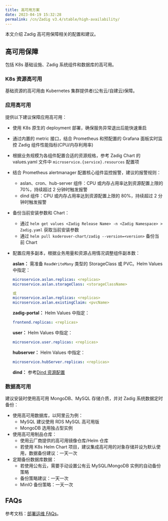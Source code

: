 ```yaml
---
title: 高可用方案
date: 2023-04-19 15:32:28
permalink: /cn/Zadig v3.4/stable/high-availability/
---
```


本文介绍 Zadig 高可用保障相关的配置和建议。

## 高可用保障

包括 K8s 基础设施、Zadig 系统组件和数据库的高可用。

### K8s 资源高可用

基础资源的高可用由 Kubernetes 集群提供者(公有云/自建云)保障。

### 应用高可用

提供以下建议保障应用高可用：

- 使用 K8s 原生的 deployment 部署，确保服务异常退出后能快速重启
- 通过内置的 metric 接口，结合 Prometheus 和预配置的 Grafana 面板实时监控 Zadig 组件性能指标(CPU/内存利用率)
- 根据业务规模为各组件配置合适的资源规格，参考 Zadig Chart 的 values.yaml 文件中 `microservice.{service}.resources` 配置项
- 结合 Prometheus alertmanager 配置核心组件监控报警，建议的报警规则：
  - aslan、cron、hub-server 组件：CPU 或内存占用率达到资源配置上限的 70%，持续超过 2 分钟时触发报警
  - dind 组件：CPU 或内存占用率达到资源配置上限的 80%，持续超过 2 分钟时触发报警
- 备份当前安装参数和 Chart：
  - 通过 `helm get values <Zadig Release Name> -n <Zadig Namespace> > Zadig.yaml` 获取当前安装参数
  - 通过 `helm pull koderover-chart/zadig --version=<version>` 备份当前 Chart
- 配置应用多副本，根据业务用量和资源占用情况调整组件副本数：

  **aslan：** 需准备 `ReadWriteMany` 类型的 StorageClass 或 PVC。Helm Values 中指定：
  ```yaml
  microservice.aslan.replicas: <replicas>
  microservice.aslan.storageClass: <storageClassName>

  或
  microservice.aslan.replicas: <replicas>
  microservice.aslan.existingClaim: <pvcName>
  ```

  **zadig-portal：** Helm Values 中指定：
  ```yaml
  frontend.replicas: <replicas>
  ```

  **user：** Helm Values 中指定：
  ```yaml
  microservice.user.replicas: <replicas>
  ```

  **hubserver：** Helm Values 中指定：
  ```yaml
  microservice.hubServer.replicas: <replicas>
  ```

  **dind：** 参考[Dind 资源配置](/cn/Zadig%20v3.4/pages/cluster_manage/#dind-资源配置)

### 数据高可用

建议安装时使用高可用 MongoDB、MySQL 存储介质，并对 Zadig 系统数据定时备份：

- 使用高可用数据库，以阿里云为例：
  - MySQL 建议使用 RDS MySQL 高可用版
  - MongoDB 选用独占型实例
- 使用高可用制品仓库：
  - 使用云厂商提供的高可用镜像仓库/Helm 仓库
  - 若使用 K8s Helm Chart 项目，建议集成高可用的对象存储并设为默认使用，数据备份建议：一天一次
- 定期备份数据库数据：
  - 若使用公有云，需要手动设置公有云 MySQL/MongoDB 实例的自动备份策略
  - 备份策略建议：一天一次
  - MinIO 备份策略：一天一次

## FAQs

参考文档：[部署运维 FAQs](/cn/Zadig%20v3.4/faq/debug-system/)。
